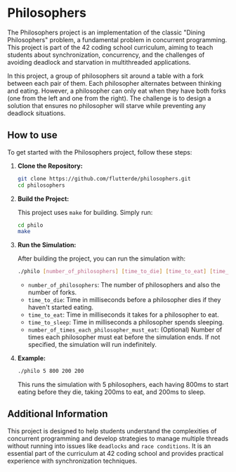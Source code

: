 # Philosophers

The Philosophers project is an implementation of the classic "Dining Philosophers" problem, a fundamental problem in concurrent programming. This project is part of the 42 coding school curriculum, aiming to teach students about synchronization, concurrency, and the challenges of avoiding deadlock and starvation in multithreaded applications.

In this project, a group of philosophers sit around a table with a fork between each pair of them. Each philosopher alternates between thinking and eating. However, a philosopher can only eat when they have both forks (one from the left and one from the right). The challenge is to design a solution that ensures no philosopher will starve while preventing any deadlock situations.

## How to use

To get started with the Philosophers project, follow these steps:

1. **Clone the Repository:**

   ```sh
   git clone https://github.com/flutterde/philosophers.git
   cd philosophers
   ```

2. **Build the Project:**

   This project uses `make` for building. Simply run:

   ```sh
   cd philo
   make
   ```

3. **Run the Simulation:**

   After building the project, you can run the simulation with:

   ```sh
   ./philo [number_of_philosophers] [time_to_die] [time_to_eat] [time_to_sleep] [number_of_times_each_philosopher_must_eat (optional)]
   ```

   - `number_of_philosophers`: The number of philosophers and also the number of forks.
   - `time_to_die`: Time in milliseconds before a philosopher dies if they haven't started eating.
   - `time_to_eat`: Time in milliseconds it takes for a philosopher to eat.
   - `time_to_sleep`: Time in milliseconds a philosopher spends sleeping.
   - `number_of_times_each_philosopher_must_eat`: (Optional) Number of times each philosopher must eat before the simulation ends. If not specified, the simulation will run indefinitely.

4. **Example:**

   ```sh
   ./philo 5 800 200 200
   ```

   This runs the simulation with 5 philosophers, each having 800ms to start eating before they die, taking 200ms to eat, and 200ms to sleep.

## Additional Information

This project is designed to help students understand the complexities of concurrent programming and develop strategies to manage multiple threads without running into issues like `deadlocks` and `race conditions`. It is an essential part of the curriculum at 42 coding school and provides practical experience with synchronization techniques.
